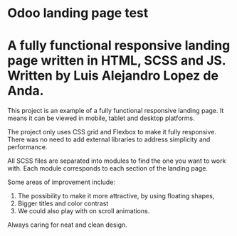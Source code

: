 # Odoo landing page test

# A fully functional responsive landing page written in HTML, SCSS and JS. Written by Luis Alejandro Lopez de Anda.

This project is an example of a fully functional responsive landing page. It means it can be viewed in mobile, tablet and desktop platforms.

The project only uses CSS grid and Flexbox to make it fully responsive.
There was no need to add external libraries to address simplicity and performance.

All SCSS files are separated into modules to find the one you want to work with. Each module corresponds to each section of the landing page.

Some areas of improvement include:

1.  The possibility to make it more attractive, by using floating shapes,
2.  Bigger titles and color contrast
3.  We could also play with on scroll animations.

Always caring for neat and clean design.
